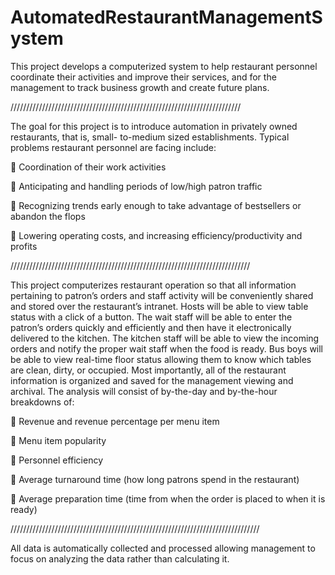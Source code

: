 # AutomatedRestaurantManagementSystem
This project develops a computerized system to help restaurant personnel coordinate their activities and improve their services, and for the management to track business growth and create future plans.

/////////////////////////////////////////////////////////////////////////

The goal for this project is to introduce automation in privately owned restaurants, that is, small-
to-medium sized establishments. Typical problems restaurant personnel are facing include:

 Coordination of their work activities

 Anticipating and handling periods of low/high patron traffic

 Recognizing trends early enough to take advantage of bestsellers or abandon the flops

 Lowering operating costs, and increasing efficiency/productivity and profits

////////////////////////////////////////////////////////////////////////////

This project computerizes restaurant operation so that all information pertaining to patron’s
orders and staff activity will be conveniently shared and stored over the restaurant’s intranet.
Hosts will be able to view table status with a click of a button. The wait staff will be able to enter
the patron’s orders quickly and efficiently and then have it electronically delivered to the
kitchen. The kitchen staff will be able to view the incoming orders and notify the proper wait
staff when the food is ready. Bus boys will be able to view real-time floor status allowing them
to know which tables are clean, dirty, or occupied.
Most importantly, all of the restaurant information is organized and saved for the management
viewing and archival. The analysis will consist of by-the-day and by-the-hour breakdowns of:

 Revenue and revenue percentage per menu item

 Menu item popularity

 Personnel efficiency

 Average turnaround time (how long patrons spend in the restaurant)

 Average preparation time (time from when the order is placed to when it is ready)

///////////////////////////////////////////////////////////////////////////////

All data is automatically collected and processed allowing management to focus on analyzing the
data rather than calculating it.
